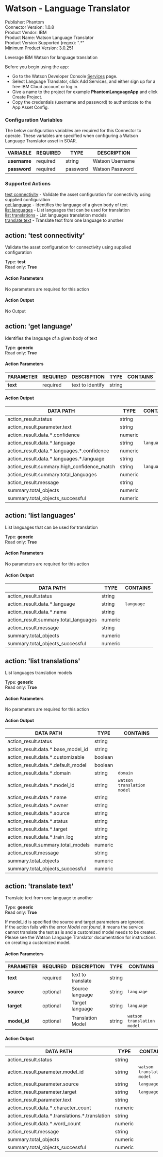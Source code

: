 [comment]: # "Auto-generated SOAR connector documentation"
# Watson \- Language Translator

Publisher: Phantom  
Connector Version: 1\.0\.8  
Product Vendor: IBM  
Product Name: Watson Language Translator  
Product Version Supported (regex): "\.\*"  
Minimum Product Version: 3\.0\.251  

Leverage IBM Watson for language translation

[comment]: # "    File: readme.md"
[comment]: # "    Copyright (c) Phantom Cyber Corporation, 2017"
[comment]: # ""
[comment]: # "Licensed under the Apache License, Version 2.0 (the 'License');"
[comment]: # "you may not use this file except in compliance with the License."
[comment]: # "You may obtain a copy of the License at"
[comment]: # ""
[comment]: # "    http://www.apache.org/licenses/LICENSE-2.0"
[comment]: # ""
[comment]: # "Unless required by applicable law or agreed to in writing, software distributed under"
[comment]: # "the License is distributed on an 'AS IS' BASIS, WITHOUT WARRANTIES OR CONDITIONS OF ANY KIND,"
[comment]: # "either express or implied. See the License for the specific language governing permissions"
[comment]: # "and limitations under the License."
[comment]: # ""
Before you begin using the app:

-   Go to the Watson Developer Console
    [Services](https://console.ng.bluemix.net/developer/watson/services) page.
-   Select Language Translator, click Add Services, and either sign up for a free IBM Cloud account
    or log in.
-   Give a name to the project for example **PhantomLanguageApp** and click Create Project.
-   Copy the credentials (username and password) to authenticate to the App Asset Config.


### Configuration Variables
The below configuration variables are required for this Connector to operate.  These variables are specified when configuring a Watson Language Translator asset in SOAR.

VARIABLE | REQUIRED | TYPE | DESCRIPTION
-------- | -------- | ---- | -----------
**username** |  required  | string | Watson Username
**password** |  required  | password | Watson Password

### Supported Actions  
[test connectivity](#action-test-connectivity) - Validate the asset configuration for connectivity using supplied configuration  
[get language](#action-get-language) - Identifies the language of a given body of text  
[list languages](#action-list-languages) - List languages that can be used for translation  
[list translations](#action-list-translations) - List languages translation models  
[translate text](#action-translate-text) - Translate text from one language to another  

## action: 'test connectivity'
Validate the asset configuration for connectivity using supplied configuration

Type: **test**  
Read only: **True**

#### Action Parameters
No parameters are required for this action

#### Action Output
No Output  

## action: 'get language'
Identifies the language of a given body of text

Type: **generic**  
Read only: **True**

#### Action Parameters
PARAMETER | REQUIRED | DESCRIPTION | TYPE | CONTAINS
--------- | -------- | ----------- | ---- | --------
**text** |  required  | text to identify | string | 

#### Action Output
DATA PATH | TYPE | CONTAINS
--------- | ---- | --------
action\_result\.status | string | 
action\_result\.parameter\.text | string | 
action\_result\.data\.\*\.confidence | numeric | 
action\_result\.data\.\*\.language | string |  `language` 
action\_result\.data\.\*\.languages\.\*\.confidence | numeric | 
action\_result\.data\.\*\.languages\.\*\.language | string | 
action\_result\.summary\.high\_confidence\_match | string |  `language` 
action\_result\.summary\.total\_languages | numeric | 
action\_result\.message | string | 
summary\.total\_objects | numeric | 
summary\.total\_objects\_successful | numeric |   

## action: 'list languages'
List languages that can be used for translation

Type: **generic**  
Read only: **True**

#### Action Parameters
No parameters are required for this action

#### Action Output
DATA PATH | TYPE | CONTAINS
--------- | ---- | --------
action\_result\.status | string | 
action\_result\.data\.\*\.language | string |  `language` 
action\_result\.data\.\*\.name | string | 
action\_result\.summary\.total\_languages | numeric | 
action\_result\.message | string | 
summary\.total\_objects | numeric | 
summary\.total\_objects\_successful | numeric |   

## action: 'list translations'
List languages translation models

Type: **generic**  
Read only: **True**

#### Action Parameters
No parameters are required for this action

#### Action Output
DATA PATH | TYPE | CONTAINS
--------- | ---- | --------
action\_result\.status | string | 
action\_result\.data\.\*\.base\_model\_id | string | 
action\_result\.data\.\*\.customizable | boolean | 
action\_result\.data\.\*\.default\_model | boolean | 
action\_result\.data\.\*\.domain | string |  `domain` 
action\_result\.data\.\*\.model\_id | string |  `watson translation model` 
action\_result\.data\.\*\.name | string | 
action\_result\.data\.\*\.owner | string | 
action\_result\.data\.\*\.source | string | 
action\_result\.data\.\*\.status | string | 
action\_result\.data\.\*\.target | string | 
action\_result\.data\.\*\.train\_log | string | 
action\_result\.summary\.total\_models | numeric | 
action\_result\.message | string | 
summary\.total\_objects | numeric | 
summary\.total\_objects\_successful | numeric |   

## action: 'translate text'
Translate text from one language to another

Type: **generic**  
Read only: **True**

If model\_id is specified the source and target parameters are ignored\.<br>If the action fails with the error <i>Model not found</i>, it means the service cannot translate the text as is and a customized model needs to be created\. Please see the Watson Language Translator documentation for instructions on creating a customized model\.

#### Action Parameters
PARAMETER | REQUIRED | DESCRIPTION | TYPE | CONTAINS
--------- | -------- | ----------- | ---- | --------
**text** |  required  | text to translate | string | 
**source** |  optional  | Source language | string |  `language` 
**target** |  optional  | Target language | string |  `language` 
**model\_id** |  optional  | Translation Model | string |  `watson translation model` 

#### Action Output
DATA PATH | TYPE | CONTAINS
--------- | ---- | --------
action\_result\.status | string | 
action\_result\.parameter\.model\_id | string |  `watson translation model` 
action\_result\.parameter\.source | string |  `language` 
action\_result\.parameter\.target | string |  `language` 
action\_result\.parameter\.text | string | 
action\_result\.data\.\*\.character\_count | numeric | 
action\_result\.data\.\*\.translations\.\*\.translation | string | 
action\_result\.data\.\*\.word\_count | numeric | 
action\_result\.message | string | 
summary\.total\_objects | numeric | 
summary\.total\_objects\_successful | numeric | 